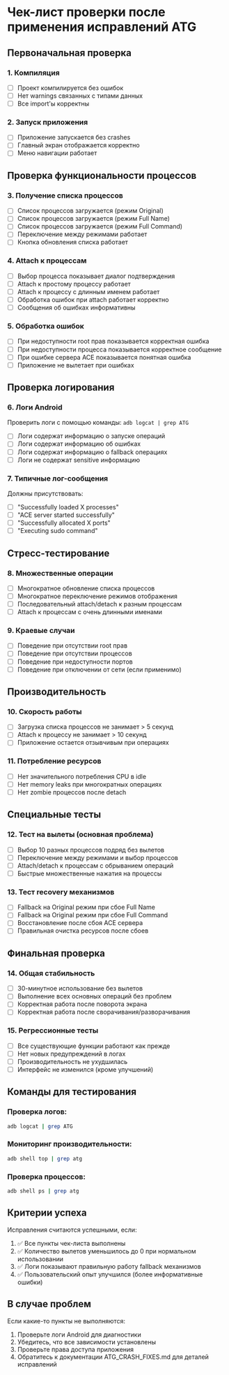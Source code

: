 # Чек-лист проверки после применения исправлений ATG

## Первоначальная проверка

### 1. Компиляция
- [ ] Проект компилируется без ошибок
- [ ] Нет warnings связанных с типами данных
- [ ] Все import'ы корректны

### 2. Запуск приложения
- [ ] Приложение запускается без crashes
- [ ] Главный экран отображается корректно
- [ ] Меню навигации работает

## Проверка функциональности процессов

### 3. Получение списка процессов
- [ ] Список процессов загружается (режим Original)
- [ ] Список процессов загружается (режим Full Name)
- [ ] Список процессов загружается (режим Full Command)
- [ ] Переключение между режимами работает
- [ ] Кнопка обновления списка работает

### 4. Attach к процессам
- [ ] Выбор процесса показывает диалог подтверждения
- [ ] Attach к простому процессу работает
- [ ] Attach к процессу с длинным именем работает
- [ ] Обработка ошибок при attach работает корректно
- [ ] Сообщения об ошибках информативны

### 5. Обработка ошибок
- [ ] При недоступности root прав показывается корректная ошибка
- [ ] При недоступности процесса показывается корректное сообщение
- [ ] При ошибке сервера ACE показывается понятная ошибка
- [ ] Приложение не вылетает при ошибках

## Проверка логирования

### 6. Логи Android
Проверить логи с помощью команды: `adb logcat | grep ATG`

- [ ] Логи содержат информацию о запуске операций
- [ ] Логи содержат информацию об ошибках
- [ ] Логи содержат информацию о fallback операциях
- [ ] Логи не содержат sensitive информацию

### 7. Типичные лог-сообщения
Должны присутствовать:
- [ ] "Successfully loaded X processes"
- [ ] "ACE server started successfully"
- [ ] "Successfully allocated X ports"
- [ ] "Executing sudo command"

## Стресс-тестирование

### 8. Множественные операции
- [ ] Многократное обновление списка процессов
- [ ] Многократное переключение режимов отображения
- [ ] Последовательный attach/detach к разным процессам
- [ ] Attach к процессам с очень длинными именами

### 9. Краевые случаи
- [ ] Поведение при отсутствии root прав
- [ ] Поведение при отсутствии процессов
- [ ] Поведение при недоступности портов
- [ ] Поведение при отключении от сети (если применимо)

## Производительность

### 10. Скорость работы
- [ ] Загрузка списка процессов не занимает > 5 секунд
- [ ] Attach к процессу не занимает > 10 секунд
- [ ] Приложение остается отзывчивым при операциях

### 11. Потребление ресурсов
- [ ] Нет значительного потребления CPU в idle
- [ ] Нет memory leaks при многократных операциях
- [ ] Нет zombie процессов после detach

## Специальные тесты

### 12. Тест на вылеты (основная проблема)
- [ ] Выбор 10 разных процессов подряд без вылетов
- [ ] Переключение между режимами и выбор процессов
- [ ] Attach/detach к процессам с обрыванием операций
- [ ] Быстрые множественные нажатия на процессы

### 13. Тест recovery механизмов
- [ ] Fallback на Original режим при сбое Full Name
- [ ] Fallback на Original режим при сбое Full Command
- [ ] Восстановление после сбоя ACE сервера
- [ ] Правильная очистка ресурсов после сбоев

## Финальная проверка

### 14. Общая стабильность
- [ ] 30-минутное использование без вылетов
- [ ] Выполнение всех основных операций без проблем
- [ ] Корректная работа после поворота экрана
- [ ] Корректная работа после сворачивания/разворачивания

### 15. Регрессионные тесты
- [ ] Все существующие функции работают как прежде
- [ ] Нет новых предупреждений в логах
- [ ] Производительность не ухудшилась
- [ ] Интерфейс не изменился (кроме улучшений)

## Команды для тестирования

### Проверка логов:
```bash
adb logcat | grep ATG
```

### Мониторинг производительности:
```bash
adb shell top | grep atg
```

### Проверка процессов:
```bash
adb shell ps | grep atg
```

## Критерии успеха

Исправления считаются успешными, если:
1. ✅ Все пункты чек-листа выполнены
2. ✅ Количество вылетов уменьшилось до 0 при нормальном использовании
3. ✅ Логи показывают правильную работу fallback механизмов
4. ✅ Пользовательский опыт улучшился (более информативные ошибки)

## В случае проблем

Если какие-то пункты не выполняются:
1. Проверьте логи Android для диагностики
2. Убедитесь, что все зависимости установлены
3. Проверьте права доступа приложения
4. Обратитесь к документации ATG_CRASH_FIXES.md для деталей исправлений